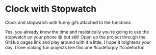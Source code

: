 # Clock with Stopwatch

Clock and stopwatch with funny gifs attached to the functions

Yes, you already know the time and realistically you're going to use the stopwatch on your phone 😆 but still! Open up the project through the GitHub pages link and play around with it a little, I hope it brightens your day. I love making fun projects like this one #codeforjoy #codeforfun
